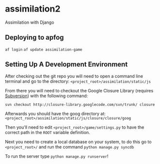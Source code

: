 assimilation2
=============

Assimilation with Django

Deploying to apfog
------------------
`af login`
`af update assimilation-game`

Setting Up A Development Environment
------------------------------------

After checking out the git repo you will need to open a command line terminal 
and go to the directory: `<project_root>/assimilation/static/js`

From there you will need to checkout the Google Closure Library (requires 
[Subversion](http://subversion.apache.org/)) with the following command:

`svn checkout http://closure-library.googlecode.com/svn/trunk/ closure`

Afterwards you should have the goog directory at: `<project_root>/assimilation/static/js/closure/closure/goog`

Then you'll need to edit `<project_root>/game/settings.py` to have the correct path in the `ROOT` variable definition.

Next you need to create a local database on your system, to do this go to `<project_root>/` and run the command `python manage.py syncdb`

To run the server type `python manage.py runserver`!
